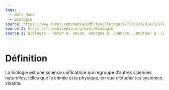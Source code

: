 ```yaml
---
tags:
  - Note_done
  - Biologie
source: https://www.furet.com/media/pdf/feuilletage/9/7/8/2/8/0/4/1/9782804184582.pdf
source 2: https://fr.wikipedia.org/wiki/Biologie
source 3: Biologie - Peter H. Raven, Georges B. Johnson, Jonathan B. Losos, Kenneth A. Mason, and Tod Duncan - 4e édition
---
```


# Définition
La biologie est une science unificatrice qui regroupe d’autres sciences naturelles, telles que la chimie et la physique, en vue d’étudier les systèmes vivants.